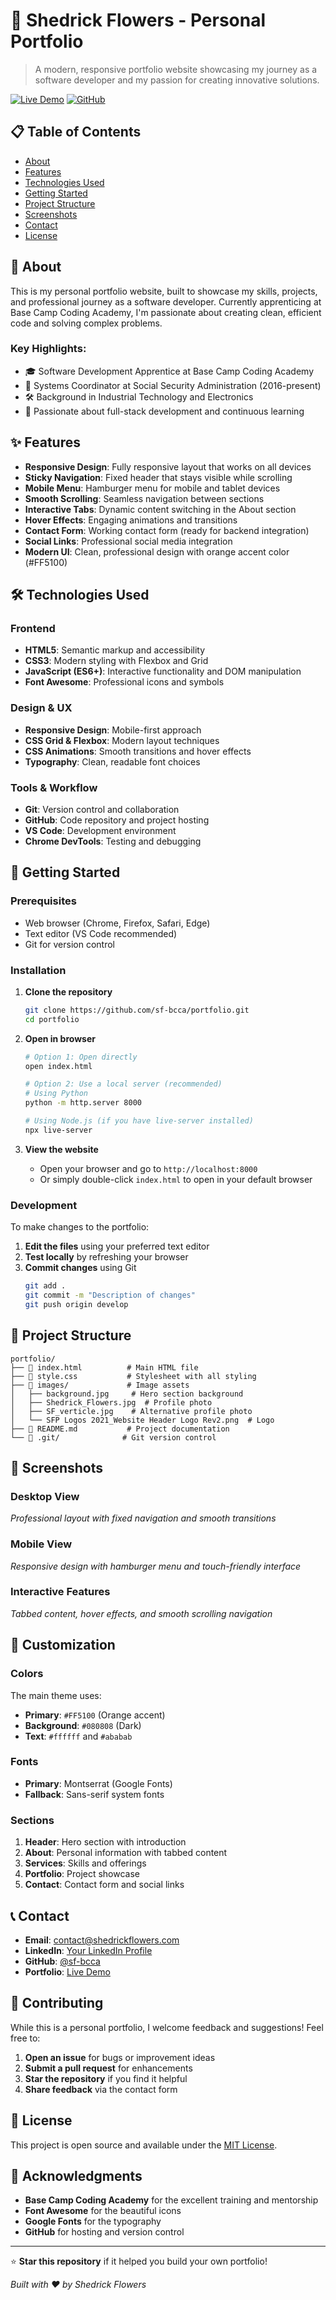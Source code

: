 # 🚀 Shedrick Flowers - Personal Portfolio

> A modern, responsive portfolio website showcasing my journey as a software developer and my passion for creating innovative solutions.

[![Live Demo](https://img.shields.io/badge/demo-live-green.svg)](https://your-portfolio-url.com)
[![GitHub](https://img.shields.io/badge/GitHub-portfolio-blue.svg)](https://github.com/sf-bcca/portfolio)

## 📋 Table of Contents

- [About](#about)
- [Features](#features)
- [Technologies Used](#technologies-used)
- [Getting Started](#getting-started)
- [Project Structure](#project-structure)
- [Screenshots](#screenshots)
- [Contact](#contact)
- [License](#license)

## 🎯 About

This is my personal portfolio website, built to showcase my skills, projects, and professional journey as a software developer. Currently apprenticing at Base Camp Coding Academy, I'm passionate about creating clean, efficient code and solving complex problems.

### Key Highlights:
- 🎓 Software Development Apprentice at Base Camp Coding Academy
- 💼 Systems Coordinator at Social Security Administration (2016-present)
- 🛠️ Background in Industrial Technology and Electronics
- 🚀 Passionate about full-stack development and continuous learning

## ✨ Features

- **Responsive Design**: Fully responsive layout that works on all devices
- **Sticky Navigation**: Fixed header that stays visible while scrolling
- **Mobile Menu**: Hamburger menu for mobile and tablet devices
- **Smooth Scrolling**: Seamless navigation between sections
- **Interactive Tabs**: Dynamic content switching in the About section
- **Hover Effects**: Engaging animations and transitions
- **Contact Form**: Working contact form (ready for backend integration)
- **Social Links**: Professional social media integration
- **Modern UI**: Clean, professional design with orange accent color (#FF5100)

## 🛠️ Technologies Used

### Frontend
- **HTML5**: Semantic markup and accessibility
- **CSS3**: Modern styling with Flexbox and Grid
- **JavaScript (ES6+)**: Interactive functionality and DOM manipulation
- **Font Awesome**: Professional icons and symbols

### Design & UX
- **Responsive Design**: Mobile-first approach
- **CSS Grid & Flexbox**: Modern layout techniques
- **CSS Animations**: Smooth transitions and hover effects
- **Typography**: Clean, readable font choices

### Tools & Workflow
- **Git**: Version control and collaboration
- **GitHub**: Code repository and project hosting
- **VS Code**: Development environment
- **Chrome DevTools**: Testing and debugging

## 🚀 Getting Started

### Prerequisites
- Web browser (Chrome, Firefox, Safari, Edge)
- Text editor (VS Code recommended)
- Git for version control

### Installation

1. **Clone the repository**
   ```bash
   git clone https://github.com/sf-bcca/portfolio.git
   cd portfolio
   ```

2. **Open in browser**
   ```bash
   # Option 1: Open directly
   open index.html
   
   # Option 2: Use a local server (recommended)
   # Using Python
   python -m http.server 8000
   
   # Using Node.js (if you have live-server installed)
   npx live-server
   ```

3. **View the website**
   - Open your browser and go to `http://localhost:8000`
   - Or simply double-click `index.html` to open in your default browser

### Development

To make changes to the portfolio:

1. **Edit the files** using your preferred text editor
2. **Test locally** by refreshing your browser
3. **Commit changes** using Git
   ```bash
   git add .
   git commit -m "Description of changes"
   git push origin develop
   ```

## 📁 Project Structure

```
portfolio/
├── 📄 index.html          # Main HTML file
├── 🎨 style.css           # Stylesheet with all styling
├── 📁 images/             # Image assets
│   ├── background.jpg     # Hero section background
│   ├── Shedrick_Flowers.jpg  # Profile photo
│   ├── SF_verticle.jpg    # Alternative profile photo
│   └── SFP Logos 2021_Website Header Logo Rev2.png  # Logo
├── 📖 README.md           # Project documentation
└── 📁 .git/              # Git version control
```

## 📱 Screenshots

### Desktop View
*Professional layout with fixed navigation and smooth transitions*

### Mobile View
*Responsive design with hamburger menu and touch-friendly interface*

### Interactive Features
*Tabbed content, hover effects, and smooth scrolling navigation*

## 🎨 Customization

### Colors
The main theme uses:
- **Primary**: `#FF5100` (Orange accent)
- **Background**: `#080808` (Dark)
- **Text**: `#ffffff` and `#ababab`

### Fonts
- **Primary**: Montserrat (Google Fonts)
- **Fallback**: Sans-serif system fonts

### Sections
1. **Header**: Hero section with introduction
2. **About**: Personal information with tabbed content
3. **Services**: Skills and offerings
4. **Portfolio**: Project showcase
5. **Contact**: Contact form and social links

## 📞 Contact

- **Email**: contact@shedrickflowers.com
- **LinkedIn**: [Your LinkedIn Profile](https://linkedin.com/in/yourprofile)
- **GitHub**: [@sf-bcca](https://github.com/sf-bcca)
- **Portfolio**: [Live Demo](https://your-portfolio-url.com)

## 🤝 Contributing

While this is a personal portfolio, I welcome feedback and suggestions! Feel free to:

1. **Open an issue** for bugs or improvement ideas
2. **Submit a pull request** for enhancements
3. **Star the repository** if you find it helpful
4. **Share feedback** via the contact form

## 📄 License

This project is open source and available under the [MIT License](LICENSE).

## 🙏 Acknowledgments

- **Base Camp Coding Academy** for the excellent training and mentorship
- **Font Awesome** for the beautiful icons
- **Google Fonts** for the typography
- **GitHub** for hosting and version control

---

⭐ **Star this repository** if it helped you build your own portfolio!

*Built with ❤️ by Shedrick Flowers*

